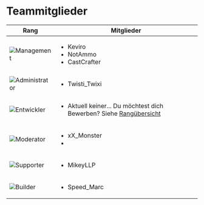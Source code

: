 # Teammitglieder

| Rang                                | Mitglieder                                                                                               |
|-------------------------------------|----------------------------------------------------------------------------------------------------------|
| ![Management](management.png)       | <ul><li>Keviro</li><li>NotAmmo</li><li>CastCrafter</li></ul>                                             |
| ![Administrator](administrator.png) | <ul><li>Twisti_Twixi</li></ul>                                                                           |
| ![Entwickler](developer.png)        | <ul><li>Aktuell keiner...  Du möchtest dich Bewerben? Siehe [Rangübersicht](ranks-overview.md)</li></ul> |
| ![Moderator](moderator.png)         | <ul><li>xX_Monster</li><li></li></ul>                                                                    |
| ![Supporter](supporter.png)         | <ul><li>MikeyLLP</li></ul>                                                                               |
| ![Builder](builder.png)             | <ul><li>Speed_Marc</li></ul>                                                                             ||
